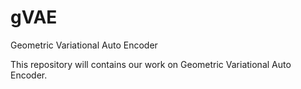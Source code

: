 # gVAE
Geometric Variational Auto Encoder

This repository will contains our work on Geometric Variational Auto Encoder.
